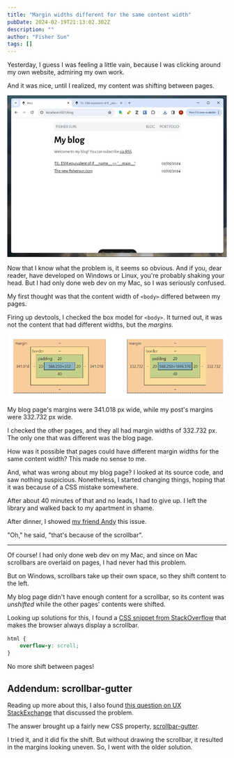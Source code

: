 ```yaml
---
title: "Margin widths different for the same content width"
pubDate: 2024-02-19T21:13:02.302Z
description: ""
author: "Fisher Sun"
tags: []
---
```

Yesterday, I guess I was feeling a little vain, because I was clicking around my own website, admiring my own work.

And it was nice, until I realized, my content was shifting between pages.

![animation showing the shift](./shift.webp)

Now that I know what the problem is, it seems so obvious.
And if you, dear reader, have developed on Windows or Linux, you're probably shaking your head.
But I had only done web dev on my Mac, so I was seriously confused.

My first thought was that the content width of `<body>` differed between my pages.

Firing up devtools, I checked the box model for `<body>`.
It turned out, it was not the content that had different widths, but the *margins*.

![comparison of the box models of the bodies of the two pages](./box-model.png)

My blog page's margins were 341.018 px wide, while my post's margins were 332.732 px wide.

I checked the other pages, and they all had margin widths of 332.732 px.
The only one that was different was the blog page.

How was it possible that pages could have different margin widths for the same content width?
This made no sense to me.

And, what was wrong about my blog page? I looked at its source code, and saw nothing suspicious.
Nonetheless, I started changing things, hoping that it was because of a CSS mistake somewhere.

After about 40 minutes of that and no leads, I had to give up.
I left the library and walked back to my apartment in shame.

After dinner, I showed [my friend Andy](https://github.com/ajy25) this issue.

"Oh," he said, "that's because of the scrollbar".

---

Of course! I had only done web dev on my Mac, and since on Mac scrollbars are overlaid on pages, I had never had this problem.

But on Windows, scrollbars take up their own space, so they shift content to the left.

My blog page didn't have enough content for a scrollbar, so its content was *unshifted* while the other pages' contents were shifted.

Looking up solutions for this, I found a [CSS snippet from StackOverflow](https://stackoverflow.com/a/7607206) that makes the browser always display a scrollbar.

```css
html {
    overflow-y: scroll;
}
```

No more shift between pages!

## Addendum: scrollbar-gutter
Reading up more about this, I also found [this question on UX StackExchange](https://ux.stackexchange.com/questions/145259/should-scrollbars-be-integrated-into-the-viewport-width-when-content-differs) that discussed the problem.

The answer brought up a fairly new CSS property, [scrollbar-gutter](https://developer.mozilla.org/en-US/docs/Web/CSS/scrollbar-gutter).

I tried it, and it did fix the shift. But without drawing the scrollbar, it resulted in the margins looking uneven.
So, I went with the older solution.
